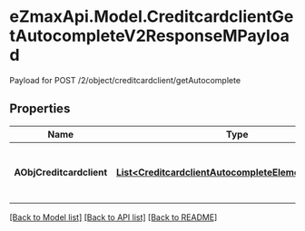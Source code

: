 # eZmaxApi.Model.CreditcardclientGetAutocompleteV2ResponseMPayload
Payload for POST /2/object/creditcardclient/getAutocomplete

## Properties

Name | Type | Description | Notes
------------ | ------------- | ------------- | -------------
**AObjCreditcardclient** | [**List&lt;CreditcardclientAutocompleteElementResponse&gt;**](CreditcardclientAutocompleteElementResponse.md) | An array of Creditcardclient autocomplete element response. | 

[[Back to Model list]](../README.md#documentation-for-models) [[Back to API list]](../README.md#documentation-for-api-endpoints) [[Back to README]](../README.md)

